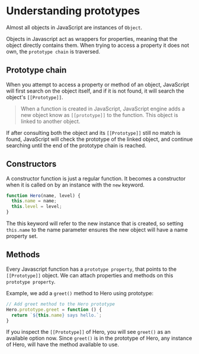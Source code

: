 # Understanding prototypes

Almost all objects in JavaScript are instances of `Object`.

Objects in Javascript act as wrappers for properties, meaning that the object directly contains them. When trying to access a property it does not own, the `prototype chain` is traversed.

## Prototype chain

When you attempt to access a property or method of an object, JavaScript will first search on the object itself, and if it is not found, it will search the object's `[[Prototype]]`.

>When a function is created in JavaScript, JavaScript engine adds a new object know as `[[prototype]]` to the function. This object is linked to another object.

If after consulting both the object and its `[[Prototype]]` still no match is found, JavaScript will check the prototype of the linked object, and continue searching until the end of the prototype chain is reached.

## Constructors

A constructor function is just a regular function. It becomes a constructor when it is called on by an instance with the `new` keyword.

```javascript
function Hero(name, level) {
  this.name = name;
  this.level = level;
}
```

The this keyword will refer to the new instance that is created, so setting `this.name` to the name parameter ensures the new object will have a name property set.

## Methods

Every Javascript function has a `prototype property`, that points to the `[[Prototype]]` object. We can attach properties and methods on this `prototype property`.

Example, we add a `greet()` method to Hero using prototype:

```Javascript
// Add greet method to the Hero prototype
Hero.prototype.greet = function () {
  return `${this.name} says hello.`;
}
```

If you inspect the `[[Prototype]]` of Hero, you will see `greet()` as an available option now. Since `greet()` is in the prototype of Hero, any instance of Hero, will have the method available to use.